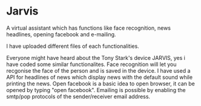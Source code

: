 # Jarvis
A virtual assistant which has functions like face recognition, news headlines, opening facebook and e-mailing.

I have uploaded different files of each functionalities.

Everyone might have heard about the Tony Stark's device JARVIS, yes i have coded some similar functionalites.
Face recognition will let you recgonise the face of the person and is saved in the device.
I have used a API for headlines of news which display news with the default sound while printing the news.
Open facebook is a basic idea to open browser, it can be opened by typing "open facebook".
Emailing is possible by enabling the smtp/pop protocols of the sender/receiver email address.
